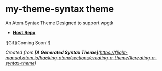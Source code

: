 # my-theme-syntax theme
An Atom Syntax Theme Designed to support wpgtk
  - [**Host Repo**](https://github.com/GeoDerp/wpgtk.atom)

![Gif](Coming Soon!!)

*Created from **[A Generated Syntax Theme]**(https://flight-manual.atom.io/hacking-atom/sections/creating-a-theme/#creating-a-syntax-theme)*  
